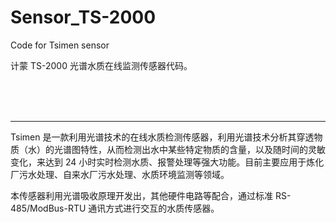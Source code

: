 # Sensor_TS-2000

Code for Tsimen sensor

计蒙 TS-2000 光谱水质在线监测传感器代码。

<br><br><br>

---
Tsimen 是一款利用光谱技术的在线水质检测传感器，利用光谱技术分析其穿透物质（水）的光谱图特性，从而检测出水中某些特定物质的含量，以及随时间的灵敏变化，来达到 24 小时实时检测水质、报警处理等强大功能。目前主要应用于炼化厂污水处理、自来水厂污水处理、水质环境监测等领域。

本传感器利用光谱吸收原理开发出，其他硬件电路等配合，通过标准 RS-485/ModBus-RTU 通讯方式进行交互的水质传感器。



